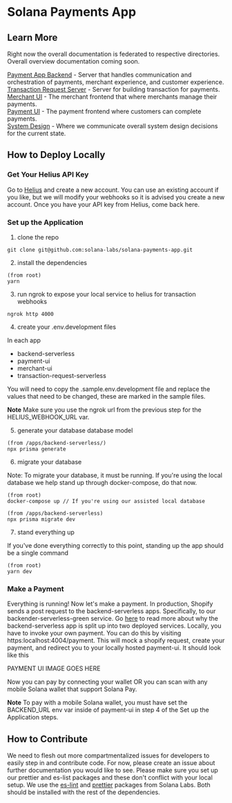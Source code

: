 # Solana Payments App

## Learn More

Right now the overall documentation is federated to respective directories. Overall overview documentation coming soon.

[Payment App Backend](apps/backend-serverless/README.md) - Server that handles communication and orchestration of payments, merchant experience, and customer experience.<br>
[Transaction Request Server](apps/transaction-request-serverless/README.md) - Server for building transaction for payments.<br>
[Merchant UI](apps/merchant-ui/README.md) - The merchant frontend that where merchants manage their payments.<br>
[Payment UI](apps/payment-ui/README.md) - The payment frontend where customers can complete payments.<br>
[System Design](system-design/README.md) - Where we communicate overall system design decisions for the current state.<br>

## How to Deploy Locally

### Get Your Helius API Key

Go to [Helius](https://www.helius.dev/) and create a new account. You can use an existing account if you like, but we will modify your webhooks so it is advised you create a new account. Once you have your API key from Helius, come back here.

### Set up the Application

1. clone the repo

```
git clone git@github.com:solana-labs/solana-payments-app.git
```

2. install the dependencies

```
(from root)
yarn
```

3. run ngrok to expose your local service to helius for transaction webhooks

```
ngrok http 4000
```

4. create your .env.development files

In each app

-   backend-serverless
-   payment-ui
-   merchant-ui
-   transaction-request-serverless

You will need to copy the .sample.env.development file and replace the values that need to be changed, these are marked in the sample files.

**Note** Make sure you use the ngrok url from the previous step for the HELIUS_WEBHOOK_URL var.

5. generate your database database model

```
(from /apps/backend-serverless/)
npx prisma generate
```

6. migrate your database

Note: To migrate your database, it must be running. If you're using the local database we help stand up through docker-compose, do that now.

```
(from root)
docker-compose up // If you're using our assisted local database

(from /apps/backend-serverless)
npx prisma migrate dev
```

7. stand everything up

If you've done everything correctly to this point, standing up the app should be a single command

```
(from root)
yarn dev
```

### Make a Payment

Everything is running! Now let's make a payment. In production, Shopify sends a post request to the backend-serverless apps. Specifically, to our backender-serverless-green service. Go [here](/system-design/shopify/README.md#mutual-tls-mtls) to read more about why the backend-serverless app is split up into two deployed services. Locally, you have to invoke your own payment. You can do this by visiting https:localhost:4004/payment. This will mock a shopify request, create your payment, and redirect you to your locally hosted payment-ui. It should look like this

PAYMENT UI IMAGE GOES HERE

Now you can pay by connecting your wallet OR you can scan with any mobile Solana wallet that support Solana Pay.

**Note** To pay with a mobile Solana wallet, you must have set the BACKEND_URL env var inside of payment-ui in step 4 of the Set up the Application steps.

## How to Contribute

We need to flesh out more compartmentalized issues for developers to easily step in and contribute code. For now, please create an issue about further documentation you would like to see. Please make sure you set up our prettier and es-list packages and these don't conflict with your local setup. We use the [es-lint](https://github.com/solana-labs/eslint-config-solana) and [prettier](https://github.com/solana-labs/prettier-config-solana) packages from Solana Labs. Both should be installed with the rest of the dependencies.
